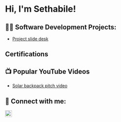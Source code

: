 <h1>Hi, I'm Sethabile!</a></h1>

<h2>👨‍💻 Software Development Projects:</h2>


  - [Project slide desk](https://docs.google.com/document/d/11fJvWnPWRow9ETN26z9thQ_pIDZzVn6_sLcW0QUzllk/edit?usp=sharing)
<h2>Certifications</h2>

<h2>📺 Popular YouTube Videos</h2>

- [Solar backpack pitch video](https://youtu.be/R_zaf6Ld1M8?si=0rvp9PGnMeRRYOY4)

<h2> 🤳 Connect with me:</h2>


[<img align="left" alt="sethabile-mkhumbuzi | LinkedIn" width="22px" src="https://cdn.jsdelivr.net/npm/simple-icons@v3/icons/linkedin.svg" />][linkedin]


[linkedin]: https://linkedin.com/in/sethabile-mkhumbuzi

<!--
**joshmadakor1/joshmadakor1** is a ✨ _special_ ✨ repository because its `README.md` (this file) appears on your GitHub profile.

Here are some ideas to get you started:

- 🔭 I’m currently working on ...
- 🌱 I’m currently learning ...
- 👯 I’m looking to collaborate on ...
- 🤔 I’m looking for help with ...
- 💬 Ask me about ...
- 📫 How to reach me: ...
- 😄 Pronouns: ...
- ⚡ Fun fact: ...
-->
